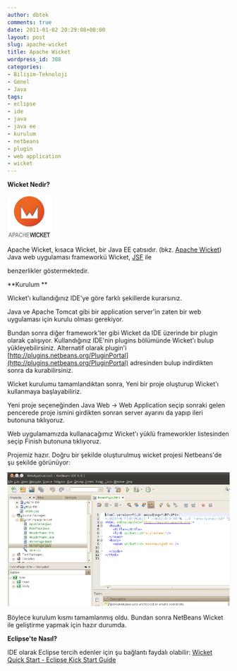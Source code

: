 ```yaml
---
author: dbtek
comments: true
date: 2011-01-02 20:29:08+00:00
layout: post
slug: apache-wicket
title: Apache Wicket
wordpress_id: 308
categories:
- Bilişim-Teknoloji
- Genel
- Java
tags:
- eclipse
- ide
- java
- java ee
- kurulum
- netbeans
- plugin
- web application
- wicket
---
```


**Wicket Nedir?**

![](/assets/media/2011/01/wickets.png)

Apache Wicket, kısaca Wicket, bir Java EE çatısıdır. (bkz. [Apache Wicket](http://en.wikipedia.org/wiki/Apache_Wicket)) Java web uygulaması frameworkü Wicket, [JSF](http://en.wikipedia.org/wiki/JavaServer_Faces) ile

benzerlikler göstermektedir.

**Kurulum
**

Wicket'ı kullandığınız IDE'ye göre farklı şekillerde kurarsınız.

Java ve Apache Tomcat gibi bir application server'in zaten bir web uygulaması için kurulu olması gerekiyor.

Bundan sonra diğer framework'ler gibi Wicket da IDE üzerinde bir plugin olarak çalışıyor. Kullandığınız IDE'nin plugins bölümünde Wicket'ı bulup yükleyebilirsiniz. Alternatif olarak plugin'i [http://plugins.netbeans.org/PluginPortal](http://plugins.netbeans.org/PluginPortal) adresinden bulup indirdikten sonra da kurabilirsiniz.

Wicket kurulumu tamamlandıktan sonra, Yeni bir proje oluşturup Wicket'ı kullanmaya başlayabiliriz.

Yeni proje seçeneğinden Java Web -> Web Application seçip sonraki gelen pencerede proje ismini girdikten sonran server ayarını da yapıp ileri butonuna tıklıyoruz.

Web uygulamamızda kullanacağımız Wicket'ı yüklü frameworkler listesinden seçip Finish butonuna tıklıyoruz.

Projemiz hazır. Doğru bir şekilde oluşturulmuş wicket projesi Netbeans'de şu şekilde görünüyor:

[![](/assets/media/2010/11/Ekran-Görüntüsü.png)](/assets/media/2010/11/Ekran-Görüntüsü.png)

Böylece kurulum kısmı tamamlanmış oldu. Bundan sonra NetBeans Wicket ile geliştirme yapmak için hazır durumda.

**Eclipse'te Nasıl?**

IDE olarak Eclipse tercih edenler için şu bağlantı faydalı olabilir: [Wicket Quick Start - Eclipse Kick Start Guide](http://)
